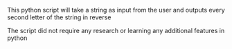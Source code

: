 This python script will take a string as input from the user and 
outputs every second letter of the string in reverse

The script did not require any research or learning any additional features in python